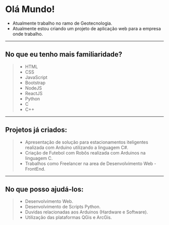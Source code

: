 # Olá Mundo!

- Atualmente trabalho no ramo de Geotecnologia.
- Atualmente estou criando um projeto de aplicação web para a empresa onde trabalho.
----------------------------------------------------------------------------------------------------------
## No que eu tenho mais familiaridade?

> - HTML
> - CSS
> - JavaScript
> - Bootstrap
> - NodeJS
> - ReactJS
> - Python
> - C
> - C++

----------------------------------------------------------------------------------------------------------
## Projetos já criados:

> - Apresentação de solução para estacionamentos iteligentes realizada com Arduino utilizando a linguagem C#.
> - Criação de Futebol com Robôs realizada com Arduinos na linguagem C.
> - Trabalhos como Freelancer na area de Desenvolvimento Web - FrontEnd.

---------------------------------------------------------------------------------------------------------
## No que posso ajudá-los:

> - Desenvolvimento Web.
> - Desenvolvimento de Scripts Python.
> - Duvidas relacionadas aos Arduinos (Hardware e Software).
> - Utilização das plataformas QGis e ArcGis.


